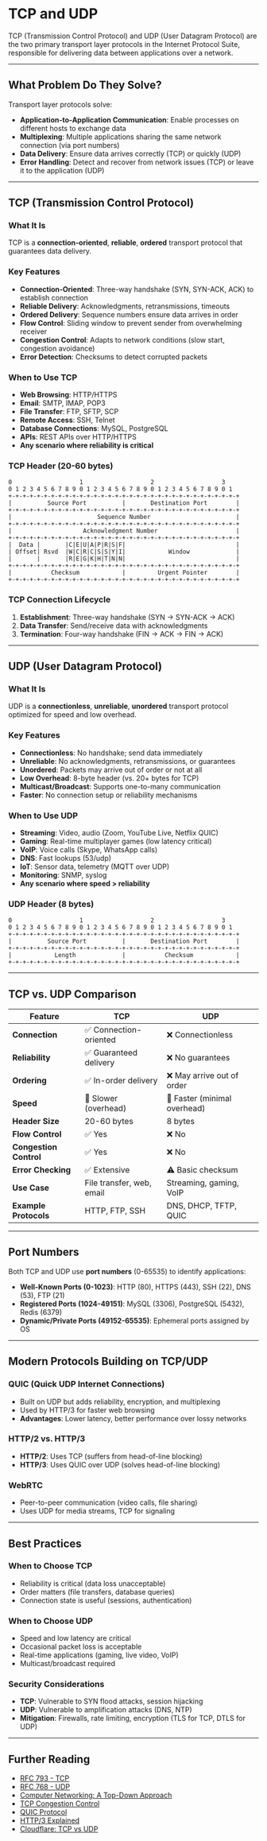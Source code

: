 # TCP and UDP

TCP (Transmission Control Protocol) and UDP (User Datagram Protocol) are the two primary transport layer protocols in the Internet Protocol Suite, responsible for delivering data between applications over a network.

---

## What Problem Do They Solve?

Transport layer protocols solve:
- **Application-to-Application Communication**: Enable processes on different hosts to exchange data
- **Multiplexing**: Multiple applications sharing the same network connection (via port numbers)
- **Data Delivery**: Ensure data arrives correctly (TCP) or quickly (UDP)
- **Error Handling**: Detect and recover from network issues (TCP) or leave it to the application (UDP)

---

## TCP (Transmission Control Protocol)

### What It Is
TCP is a **connection-oriented**, **reliable**, **ordered** transport protocol that guarantees data delivery.

### Key Features
- **Connection-Oriented**: Three-way handshake (SYN, SYN-ACK, ACK) to establish connection
- **Reliable Delivery**: Acknowledgments, retransmissions, timeouts
- **Ordered Delivery**: Sequence numbers ensure data arrives in order
- **Flow Control**: Sliding window to prevent sender from overwhelming receiver
- **Congestion Control**: Adapts to network conditions (slow start, congestion avoidance)
- **Error Detection**: Checksums to detect corrupted packets

### When to Use TCP
- **Web Browsing**: HTTP/HTTPS
- **Email**: SMTP, IMAP, POP3
- **File Transfer**: FTP, SFTP, SCP
- **Remote Access**: SSH, Telnet
- **Database Connections**: MySQL, PostgreSQL
- **APIs**: REST APIs over HTTP/HTTPS
- **Any scenario where reliability is critical**

### TCP Header (20-60 bytes)
```
0                   1                   2                   3
0 1 2 3 4 5 6 7 8 9 0 1 2 3 4 5 6 7 8 9 0 1 2 3 4 5 6 7 8 9 0 1
+-+-+-+-+-+-+-+-+-+-+-+-+-+-+-+-+-+-+-+-+-+-+-+-+-+-+-+-+-+-+-+-+
|          Source Port          |       Destination Port        |
+-+-+-+-+-+-+-+-+-+-+-+-+-+-+-+-+-+-+-+-+-+-+-+-+-+-+-+-+-+-+-+-+
|                        Sequence Number                        |
+-+-+-+-+-+-+-+-+-+-+-+-+-+-+-+-+-+-+-+-+-+-+-+-+-+-+-+-+-+-+-+-+
|                    Acknowledgment Number                      |
+-+-+-+-+-+-+-+-+-+-+-+-+-+-+-+-+-+-+-+-+-+-+-+-+-+-+-+-+-+-+-+-+
|  Data |       |C|E|U|A|P|R|S|F|                               |
| Offset| Rsvd  |W|C|R|C|S|S|Y|I|            Window             |
|       |       |R|E|G|K|H|T|N|N|                               |
+-+-+-+-+-+-+-+-+-+-+-+-+-+-+-+-+-+-+-+-+-+-+-+-+-+-+-+-+-+-+-+-+
|           Checksum            |         Urgent Pointer        |
+-+-+-+-+-+-+-+-+-+-+-+-+-+-+-+-+-+-+-+-+-+-+-+-+-+-+-+-+-+-+-+-+
```

### TCP Connection Lifecycle
1. **Establishment**: Three-way handshake (SYN → SYN-ACK → ACK)
2. **Data Transfer**: Send/receive data with acknowledgments
3. **Termination**: Four-way handshake (FIN → ACK → FIN → ACK)

---

## UDP (User Datagram Protocol)

### What It Is
UDP is a **connectionless**, **unreliable**, **unordered** transport protocol optimized for speed and low overhead.

### Key Features
- **Connectionless**: No handshake; send data immediately
- **Unreliable**: No acknowledgments, retransmissions, or guarantees
- **Unordered**: Packets may arrive out of order or not at all
- **Low Overhead**: 8-byte header (vs. 20+ bytes for TCP)
- **Multicast/Broadcast**: Supports one-to-many communication
- **Faster**: No connection setup or reliability mechanisms

### When to Use UDP
- **Streaming**: Video, audio (Zoom, YouTube Live, Netflix QUIC)
- **Gaming**: Real-time multiplayer games (low latency critical)
- **VoIP**: Voice calls (Skype, WhatsApp calls)
- **DNS**: Fast lookups (53/udp)
- **IoT**: Sensor data, telemetry (MQTT over UDP)
- **Monitoring**: SNMP, syslog
- **Any scenario where speed > reliability**

### UDP Header (8 bytes)
```
0                   1                   2                   3
0 1 2 3 4 5 6 7 8 9 0 1 2 3 4 5 6 7 8 9 0 1 2 3 4 5 6 7 8 9 0 1
+-+-+-+-+-+-+-+-+-+-+-+-+-+-+-+-+-+-+-+-+-+-+-+-+-+-+-+-+-+-+-+-+
|          Source Port          |       Destination Port        |
+-+-+-+-+-+-+-+-+-+-+-+-+-+-+-+-+-+-+-+-+-+-+-+-+-+-+-+-+-+-+-+-+
|            Length             |           Checksum            |
+-+-+-+-+-+-+-+-+-+-+-+-+-+-+-+-+-+-+-+-+-+-+-+-+-+-+-+-+-+-+-+-+
```

---

## TCP vs. UDP Comparison

| Feature | TCP | UDP |
|---------|-----|-----|
| **Connection** | ✅ Connection-oriented | ❌ Connectionless |
| **Reliability** | ✅ Guaranteed delivery | ❌ No guarantees |
| **Ordering** | ✅ In-order delivery | ❌ May arrive out of order |
| **Speed** | 🐢 Slower (overhead) | 🚀 Faster (minimal overhead) |
| **Header Size** | 20-60 bytes | 8 bytes |
| **Flow Control** | ✅ Yes | ❌ No |
| **Congestion Control** | ✅ Yes | ❌ No |
| **Error Checking** | ✅ Extensive | ⚠️ Basic checksum |
| **Use Case** | File transfer, web, email | Streaming, gaming, VoIP |
| **Example Protocols** | HTTP, FTP, SSH | DNS, DHCP, TFTP, QUIC |

---

## Port Numbers

Both TCP and UDP use **port numbers** (0-65535) to identify applications:
- **Well-Known Ports (0-1023)**: HTTP (80), HTTPS (443), SSH (22), DNS (53), FTP (21)
- **Registered Ports (1024-49151)**: MySQL (3306), PostgreSQL (5432), Redis (6379)
- **Dynamic/Private Ports (49152-65535)**: Ephemeral ports assigned by OS

---

## Modern Protocols Building on TCP/UDP

### QUIC (Quick UDP Internet Connections)
- Built on UDP but adds reliability, encryption, and multiplexing
- Used by HTTP/3 for faster web browsing
- **Advantages**: Lower latency, better performance over lossy networks

### HTTP/2 vs. HTTP/3
- **HTTP/2**: Uses TCP (suffers from head-of-line blocking)
- **HTTP/3**: Uses QUIC over UDP (solves head-of-line blocking)

### WebRTC
- Peer-to-peer communication (video calls, file sharing)
- Uses UDP for media streams, TCP for signaling

---

## Best Practices

### When to Choose TCP
- Reliability is critical (data loss unacceptable)
- Order matters (file transfers, database queries)
- Connection state is useful (sessions, authentication)

### When to Choose UDP
- Speed and low latency are critical
- Occasional packet loss is acceptable
- Real-time applications (gaming, live video, VoIP)
- Multicast/broadcast required

### Security Considerations
- **TCP**: Vulnerable to SYN flood attacks, session hijacking
- **UDP**: Vulnerable to amplification attacks (DNS, NTP)
- **Mitigation**: Firewalls, rate limiting, encryption (TLS for TCP, DTLS for UDP)

---

## Further Reading

- [RFC 793 - TCP](https://datatracker.ietf.org/doc/html/rfc793)
- [RFC 768 - UDP](https://datatracker.ietf.org/doc/html/rfc768)
- [Computer Networking: A Top-Down Approach](https://gaia.cs.umass.edu/kurose_ross/index.php)
- [TCP Congestion Control](https://en.wikipedia.org/wiki/TCP_congestion_control)
- [QUIC Protocol](https://www.chromium.org/quic/)
- [HTTP/3 Explained](https://http3-explained.haxx.se/)
- [Cloudflare: TCP vs UDP](https://www.cloudflare.com/learning/ddos/glossary/tcp-ip/)

